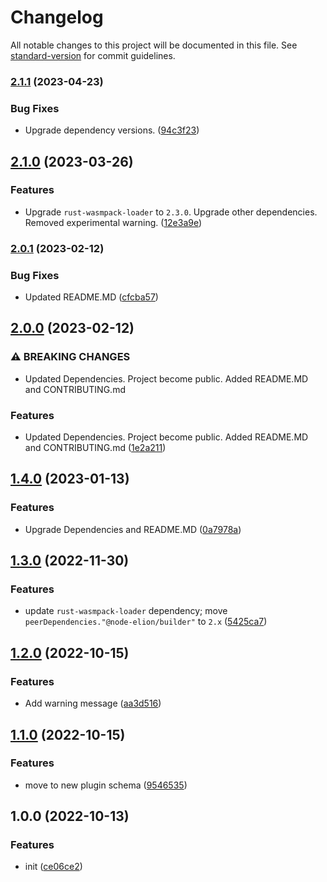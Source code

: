 # Changelog

All notable changes to this project will be documented in this file. See [standard-version](https://github.com/conventional-changelog/standard-version) for commit guidelines.

### [2.1.1](https://github.com/elion-project/builder-rust-plugin/compare/v2.1.0...v2.1.1) (2023-04-23)


### Bug Fixes

* Upgrade dependency versions. ([94c3f23](https://github.com/elion-project/builder-rust-plugin/commit/94c3f230841949a36ca45bb45faaa1b7df16a0cd))

## [2.1.0](https://github.com/elion-project/builder-rust-plugin/compare/v2.0.1...v2.1.0) (2023-03-26)


### Features

* Upgrade `rust-wasmpack-loader` to `2.3.0`. Upgrade other dependencies. Removed experimental warning. ([12e3a9e](https://github.com/elion-project/builder-rust-plugin/commit/12e3a9ed1a2fa4612ef1ee16c3fa4c985db49f48))

### [2.0.1](https://github.com/elion-project/builder-rust-plugin/compare/v2.0.0...v2.0.1) (2023-02-12)


### Bug Fixes

* Updated README.MD ([cfcba57](https://github.com/elion-project/builder-rust-plugin/commit/cfcba571ad9919a9ea3741a5c5666cbbeec02408))

## [2.0.0](https://github.com/elion-project/builder-rust-plugin/compare/v1.4.0...v2.0.0) (2023-02-12)


### ⚠ BREAKING CHANGES

* Updated Dependencies. Project become public. Added README.MD and CONTRIBUTING.md

### Features

* Updated Dependencies. Project become public. Added README.MD and CONTRIBUTING.md ([1e2a211](https://github.com/elion-project/builder-rust-plugin/commit/1e2a211729cec8f028e84c9de4ec528ab97c21a0))

## [1.4.0](https://github.com/elion-project/builder-rust-plugin/compare/v1.3.0...v1.4.0) (2023-01-13)


### Features

* Upgrade Dependencies and README.MD ([0a7978a](https://github.com/elion-project/builder-rust-plugin/commit/0a7978ab79398b5ad0b0a1af4e100cf2513fbda0))

## [1.3.0](https://github.com/elion-project/builder-rust-plugin/compare/v1.2.0...v1.3.0) (2022-11-30)


### Features

* update `rust-wasmpack-loader` dependency; move `peerDependencies."@node-elion/builder"` to `2.x` ([5425ca7](https://github.com/elion-project/builder-rust-plugin/commit/5425ca7e76a96da4388e5e2b0c83167487d3e90e))

## [1.2.0](https://github.com/elion-project/builder-rust-plugin/compare/v1.1.0...v1.2.0) (2022-10-15)


### Features

* Add warning message ([aa3d516](https://github.com/elion-project/builder-rust-plugin/commit/aa3d51691398797e17f5a88ecb602e695524a1a7))

## [1.1.0](https://github.com/elion-project/builder-rust-plugin/compare/v1.0.0...v1.1.0) (2022-10-15)


### Features

* move to new plugin schema ([9546535](https://github.com/elion-project/builder-rust-plugin/commit/9546535ccff853b0f3a90c2853cdb9ac5aebeb8a))

## 1.0.0 (2022-10-13)


### Features

* init ([ce06ce2](https://github.com/elion-project/builder-rust-plugin/commit/ce06ce21e1f4952bb62fff14844d7037cc2f30a2))
